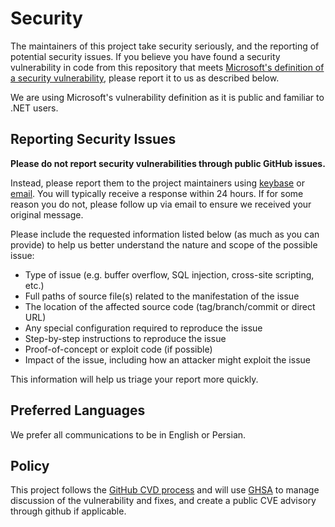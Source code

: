 # Security

The maintainers of this project take security seriously, and the reporting of potential security issues. If you believe you have found a security vulnerability in code from this repository that meets [Microsoft's definition of a security vulnerability](https://docs.microsoft.com/previous-versions/tn-archive/cc751383(v=technet.10)), please report it to us as described below.

We are using Microsoft's vulnerability definition as it is public and familiar to .NET users.

## Reporting Security Issues

**Please do not report security vulnerabilities through public GitHub issues.**

Instead, please report them to the project maintainers using [keybase](https://keybase.io/aeliux) or [email](mailto:itsaeliux@gmail.com?subject=Kryptor%20project%20vulnerability).
You will typically receive a response within 24 hours. If for some reason you do not, please follow up via email to ensure we received your original message.

Please include the requested information listed below (as much as you can provide) to help us better understand the nature and scope of the possible issue:

* Type of issue (e.g. buffer overflow, SQL injection, cross-site scripting, etc.)
* Full paths of source file(s) related to the manifestation of the issue
* The location of the affected source code (tag/branch/commit or direct URL)
* Any special configuration required to reproduce the issue
* Step-by-step instructions to reproduce the issue
* Proof-of-concept or exploit code (if possible)
* Impact of the issue, including how an attacker might exploit the issue

This information will help us triage your report more quickly.

## Preferred Languages

We prefer all communications to be in English or Persian.

## Policy

This project follows the [GitHub CVD process](https://github.blog/2022-02-09-coordinated-vulnerability-disclosure-cvd-open-source-projects/) and will use [GHSA](https://docs.github.com/code-security/security-advisories/about-github-security-advisories) to manage discussion of the vulnerability and fixes, and create a public CVE advisory through github if applicable.

